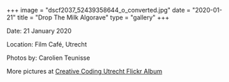 +++
image = "dscf2037_52439358644_o_converted.jpg"
date = "2020-01-21"
title = "Drop The Milk Algorave"
type = "gallery"
+++

Date: 21 January 2020

Location: Film Café, Utrecht

Photos by: Carolien Teunisse

More pictures at [Creative Coding Utrecht Flickr Album](https://www.flickr.com/photos/creativecodingutrecht/albums/72157711986411987/)

